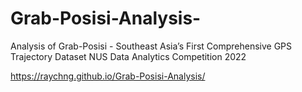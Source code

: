 # Grab-Posisi-Analysis-
Analysis of Grab-Posisi - Southeast Asia’s First Comprehensive GPS Trajectory Dataset 
NUS Data Analytics Competition 2022

https://raychng.github.io/Grab-Posisi-Analysis/
